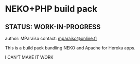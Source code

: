 NEKO+PHP build pack
========================

STATUS: WORK-IN-PROGRESS
------------------------

author: MParaiso
contact: mparaiso@online.fr

This is a build pack bundling NEKO and Apache for Heroku apps.

I CAN'T MAKE IT WORK
